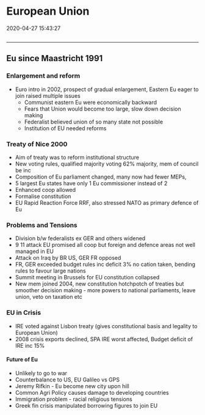 # European Union
2020-04-27 15:43:27
            
```toc
```
---

##   Eu since Maastricht 1991

###   Enlargement and reform
-   Euro intro in 2002, prospect of gradual enlargement, Eastern Eu eager to join raised multiple issues
	-   Communist eastern Eu were economically backward
	-   Fears that Union would become too large, slow down decision making
	-   Federalist believed union of so many state not possible
	-   Institution of EU needed reforms

###   Treaty of Nice 2000
- Aim of treaty was to reform institutional structure
-   New voting rules, qualified majority voting 62% majority, mem of council be inc
-   Composition of Eu parliament changed, many now had fewer MEPs,
-   5 largest Eu states have only 1 Eu commissioner instead of 2
-   Enhanced coop allowed
-   Formalise constitution
-   EU Rapid Reaction Force RRF, also stressed NATO as primary defence of Eu

###   Problems and Tensions
-   Division b/w federalists ex GER and others widened
-   9 11 attack EU promised all coop but foreign and defence areas not well managed in EU
-   Attack on Iraq by BR US, GER FR opposed
-   FR, GER exceeded budget rules inc deficit  3% no cation taken, bending rules to favour large nations
-   Summit meeting in Brussels for EU constitution collapsed
-   New mem joined 2004, new constitution hotchpotch of treaties but smoother decision making - more powers to national parliaments, leave union, veto on taxation etc

###   EU in Crisis
-   IRE voted against Lisbon treaty (gives constitutional basis and legality to European Union)
-   2008 crisis exports declined, SPA IRE worst affected, Budget deficit of IRE inc 15%

####   Future of Eu
-   Unlikely to go to war
-   Counterbalance to US, EU Galileo vs GPS
-   Jeremy Rifkin - Eu become new city upon hill
-   Common Agri Policy causes damage to developing countries
-   Immigration problem - racial religious tensions
-   Greek fin crisis manipulated borrowing figures to join EU




